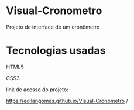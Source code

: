 # Visual-Cronometro

Projeto de interface de um cronômetro

# Tecnologias usadas
HTML5 

CSS3


link de acesso do projeto: 

https://edilangomes.github.io/Visual-Cronometro
/

